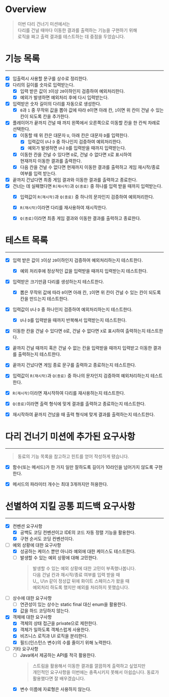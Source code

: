 # Overview
> 이번 다리 건너기 미션에서는   
> 다리를 건널 때마다 이동한 결과를 출력하는 기능을 구현하기 위해    
> 로직을 짜고 출력 결과를 테스트하는 데 중점을 두었습니다. 


# 기능 목록

----
- [x] 입출력시 사용할 문구를 상수로 정리한다.
- [x] 다리의 길이를 숫자로 입력받는다.
    - [x] 입력 받은 값이 `3`이상 `20`이하인지 검증하여 예외처리한다.
    - [x] 예외가 발생하면 예외처리 후에 다시 입력받는다.
- [x] 입력받은 숫자 길이의 다리를 자동으로 생성한다.
    - [x] `0`과 `1` 중 무작위 값을 뽑아 값에 따라 `0`이면 아래 칸,
      `1`이면 위 칸이 건널 수 있는 칸이 되도록 칸을 추가한다.
- [x] 플레이어가 끝까지 건널 때 까지 왼쪽에서 오른쪽으로 이동할 칸을 한 칸씩 차례로 선택한다.
    - [x] 이동할 때 위 칸은 대문자 `U`, 아래 칸은 대문자 `D`를 입력한다.
        - [x] 입력값이 `U`나 `D` 중 하나인지 검증하여 예외처리한다.
        - [x] 예외가 발생하면 `U`나 `D`를 입력받을 때까지 입력받는다.
    - [x] 이동한 칸을 건널 수 있다면 `O`로, 건널 수 없다면 `X`로 표시하여   
  현재까지 이동한 결과를 출력한다.
    - [x] 다음 칸을 건널 수 없다면 현재까지 이동한 결과를 출력하고 게임 재시작/종료 여부를 입력 받는다.
- [x] 끝까지 건넜다면 최종 게임 결과와 이동한 결과를 출력하고 종료한다.
- [x] 건너는 데 실패했다면 `R(재시작)`과 `Q(종료)` 중 하나를 입력 받을 때까지 입력받는다.
    - [x] 입력값이 `R(재시작)`과 `Q(종료)` 중 하나의 문자인지 검증하여 예외처리한다.
    - [x] `R(재시작)`이라면 다리를 재사용하여 재시작한다.
    - [x] `Q(종료)`이라면 최종 게임 결과와 이동한 결과를 출력하고 종료한다.





# 테스트 목록

---
- [x] 입력 받은 값이 `3`이상 `20`이하인지 검증하여 예외처리하는지 테스트한다.
  - [x] 예외 처리후에 정상적인 값을 입력받을 때까지 입력받는지 테스트한다.
- [x] 입력받은 크기만큼 다리를 생성하는지 테스트한다.
  - [x] 뽑은 무작위 값에 따라 `0`이면 아래 칸,
    `1`이면 위 칸이 건널 수 있는 칸이 되도록 칸을 만드는지 테스트한다.
- [x] 입력값이 `U`나 `D` 중 하나인지 검증하여 예외처리하는지 테스트한다.
  - [x] `U`나 `D`를 입력받을 때까지 반복해서 입력받는지 테스트한다.
- [x] 이동한 칸을 건널 수 있다면 `O`로, 건널 수 없다면 `X`로 표시하여 출력하는지 테스트한다.
- [x] 끝까지 건널 때까지 혹은 건널 수 없는 칸을 입력받을 때까지 입력받고 이동한 결과를 출력하는지 테스트한다.
- [x] 끝까지 건넜다면 게임 종료 문구를 출력하고 종료하는지 테스트한다.
- [x] 입력값이 `R(재시작)`과 `Q(종료)` 중 하나의 문자인지 검증하여 예외처리하는지 테스트한다.
- [x] `R(재시작)`이라면 재시작하여 다리를 재사용하는지 테스트한다.
- [x] `Q(종료)`이라면 출력 형식에 맞게 결과를 출력하고 종료하는지 테스트한다.
- [x] 재시작하여 끝까지 건넜을 때 출력 형식에 맞게 결과를 출력하는지 테스트한다.





# 다리 건너기 미션에 추가된 요구사항

---
> 동료의 기능 목록을 참고하고 힌트를 얻어 작성하게 됐습니다.
- [x] 함수(또는 메서드)가 한 가지 일만 잘하도록 길이가 10라인을 넘어가지 않도록 구현한다.
- [x] 메서드의 파라미터 개수는 최대 3개까지만 허용한다.





# 선별하여 지킬 공통 피드백 요구사항

---
- [x] 컨벤션 요구사항
    - [x] 공백도 코딩 컨벤션이고 IDE의 코드 자동 정렬 기능을 활용한다.
    - [x] 구현 순서도 코딩 컨벤션이다.
- [ ] 예외 상황에 대한 요구사항
    - [x] 성공하는 케이스 뿐만 아니라 예외에 대한 케이스도 테스트한다.
    - [ ] 발생할 수 있는 예외 상황에 대해 고민한다.
      > 발생할 수 있는 예외 상황에 대한 고민이 부족했나봅니다.   
       다음 건널 칸과 재시작/종료 여부를 입력 받을 때   
       U_, U\n 같이 정상값 뒤에 화이트 스페이스가 왔을 때   
       예외처리 하도록 했지만 예외를 처리하지 못했습니다.   
- [ ] 상수에 대한 요구사항
    - [ ] 연관성이 있는 상수는 static final 대신 enum을 활용한다.
    - [x] 값을 하드 코딩하지 않는다.
- [x] 객체에 대한 요구사항
    - [x] 객체의 상태 접근을 private으로 제한한다.
    - [x] 객체가 일하도록 객체스럽게 사용한다.
    - [x] 비즈니스 로직과 UI 로직을 분리한다.
    - [x] 필드(인스턴스 변수)의 수를 줄이기 위해 노력한다.
- [ ] 기타 요구사항
    - [ ] Java에서 제공하는 API를 적극 활용한다.
       > 스트림을 활용해서 이동한 결과를 깔끔하게 출력하고 싶었지만   
         개인적인 요구사항을 이번에는 충족시키지 못해서 아쉽습니다.
         동료가 활용했다면 잘 배우겠습니다.
    - [x] 변수 이름에 자료형은 사용하지 않는다.
